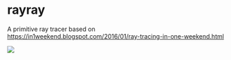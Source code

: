 # rayray

A primitive ray tracer based on https://in1weekend.blogspot.com/2016/01/ray-tracing-in-one-weekend.html

![](https://i.imgur.com/TtR1WD6.png)
